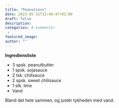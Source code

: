 ```yaml
---
title: "Peanutsovs"
date: 2023-05-31T13:49:47+02:00
draft: false
description:
categories: # kommentar
 -
featured_image:
author: ""
---
```


**Ingrediensliste**

- 3 spsk. peanutbutter
- 1 spsk. sojasauce
- 2 tsk. chilisauce
- 2 spsk. sweet chilisauce
- 1 stk. lime
- Vand

Bland det hele sammen, og justér tykheden med vand.